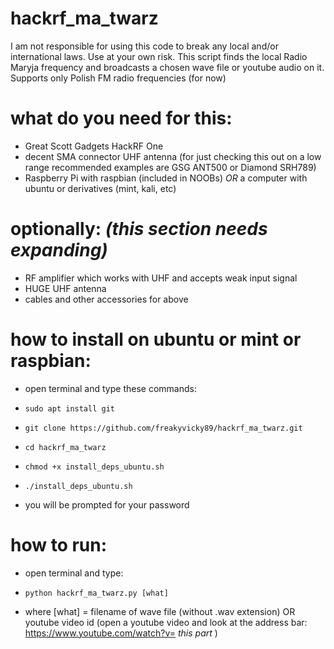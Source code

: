 # hackrf_ma_twarz
I am not responsible for using this code to break any local and/or international laws. Use at your own risk.
This script finds the local Radio Maryja frequency and broadcasts a chosen wave file or youtube audio on it.
Supports only Polish FM radio frequencies (for now)
# what do you need for this:
* Great Scott Gadgets HackRF One
* decent SMA connector UHF antenna (for just checking this out on a low range recommended examples are GSG ANT500 or Diamond SRH789)
* Raspberry Pi with raspbian (included in NOOBs) *OR* a computer with ubuntu or derivatives (mint, kali, etc)
# optionally: *(this section needs expanding)*
* RF amplifier which works with UHF and accepts weak input signal
* HUGE UHF antenna
* cables and other accessories for above
# how to install on ubuntu or mint or raspbian:
* open terminal and type these commands:
-     sudo apt install git
-     git clone https://github.com/freakyvicky89/hackrf_ma_twarz.git
-     cd hackrf_ma_twarz
-     chmod +x install_deps_ubuntu.sh
-     ./install_deps_ubuntu.sh
* you will be prompted for your password
# how to run:
* open terminal and type:
-     python hackrf_ma_twarz.py [what]
* where [what] = filename of wave file (without .wav extension) OR youtube video id (open a youtube video and look at the address bar: https://www.youtube.com/watch?v= *this part* )